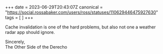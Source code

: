 +++
date = 2023-06-29T20:43:07Z
canonical = "https://social.rossabaker.com/users/ross/statuses/110629446475927630"
tags = [  ]
+++

<p>Cache invalidation is one of the hard problems, but also not one a weather radar app should ignore.</p><p>Sincerely, <br />The Other Side of the Derecho</p>
